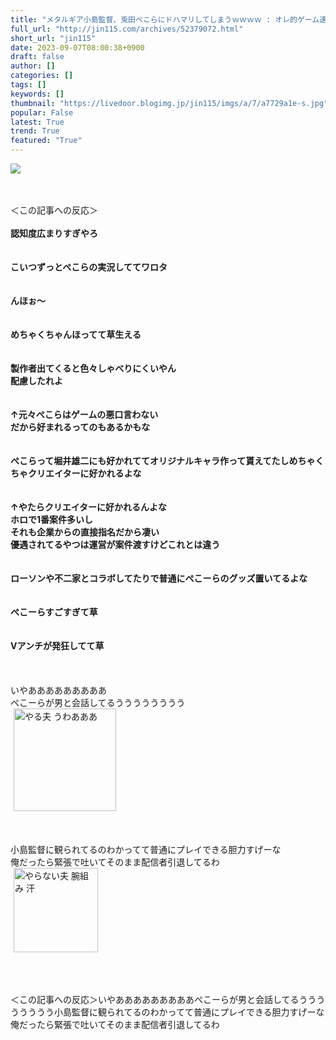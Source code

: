 ```yaml
---
title: "メタルギア小島監督、兎田ぺこらにドハマリしてしまうｗｗｗｗ : オレ的ゲーム速報＠刃"
full_url: "http://jin115.com/archives/52379072.html"
short_url: "jin115"
date: 2023-09-07T08:00:38+0900
draft: false
author: []
categories: []
tags: []
keywords: []
thumbnail: "https://livedoor.blogimg.jp/jin115/imgs/a/7/a7729a1e-s.jpg"
popular: False
latest: True
trend: True
featured: "True"
---
```


![](https://livedoor.blogimg.jp/jin115/imgs/a/7/a7729a1e-s.jpg)

<div><a name="more"></a> <br> <br> ＜この記事への反応＞<br> <br> <b>認知度広まりすぎやろ</b><br> <br> <br> <b>こいつずっとぺこらの実況しててワロタ</b><br> <br> <br> <b>んほぉ〜</b><br> <br> <br> <b>めちゃくちゃんほってて草生える</b><br> <br> <br> <b>製作者出てくると色々しゃべりにくいやん<br> 配慮したれよ</b><br> <br> <br> <b>↑元々ぺこらはゲームの悪口言わない<br> だから好まれるってのもあるかもな</b><br> <br> <br> <b>ぺこらって堀井雄二にも好かれててオリジナルキャラ作って貰えてたしめちゃくちゃクリエイターに好かれるよな</b><br> <br> <br> <b>↑やたらクリエイターに好かれるんよな<br> ホロで1番案件多いし<br> それも企業からの直接指名だから凄い<br> 優遇されてるやつは運営が案件渡すけどこれとは違う</b><br> <br> <br> <b>ローソンや不二家とコラボしてたりで普通にぺこーらのグッズ置いてるよな</b><br> <br> <br> <b>ぺこーらすごすぎて草</b><br> <br> <br> <b>Vアンチが発狂してて草</b><br> <br> <br> <br> いやあああああああああ<br> ぺこーらが男と会話してるうううううううう<br> <img src="https://livedoor.blogimg.jp/jin115/imgs/b/f/bf538c1a.gif" alt="やる夫 うわあああ" width="164" border="0" hspace="5" class="pict"><br> <br> <br> <br> 小島監督に観られてるのわかってて普通にプレイできる胆力すげーな<br> 俺だったら緊張で吐いてそのまま配信者引退してるわ<br> <img src="https://livedoor.blogimg.jp/jin115/imgs/0/4/04ee80e6.gif" alt="やらない夫 腕組み 汗" width="135" border="0" hspace="5" class="pict"><br> <br> <br> <br> <p>＜この記事への反応＞いやあああああああああぺこーらが男と会話してるうううううううう小島監督に観られてるのわかってて普通にプレイできる胆力すげーな俺だったら緊張で吐いてそのまま配信者引退してるわ</p></div>